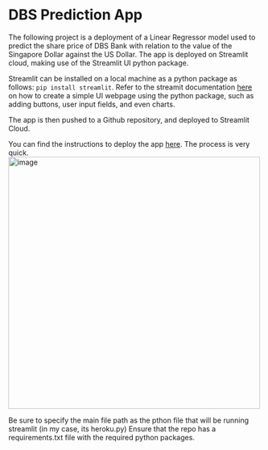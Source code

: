 # DBS Prediction App
The following project is a deployment of a Linear Regressor model used to predict the share price of DBS Bank with relation to the value of the Singapore Dollar against the US Dollar.
The app is deployed on Streamlit cloud, making use of the Streamlit UI python package.

Streamlit can be installed on a local machine as a python package as follows: `pip install streamlit`. Refer to the streamit documentation [here](https://docs.streamlit.io/) on how to create a simple UI webpage using the python package, such as adding buttons, user input fields, and even charts.


The app is then pushed to a Github repository, and deployed to Streamlit Cloud.

You can find the instructions to deploy the app [here](https://docs.streamlit.io/streamlit-cloud/get-started/deploy-an-app). The process is very quick.
<img width="500" alt="image" src="https://user-images.githubusercontent.com/65538716/164952729-579723c2-7c01-48e0-b7eb-a5a37d0c03b2.png">

Be sure to specify the main file path as the pthon file that will be running streamlit (in my case, its heroku.py)
Ensure that the repo has a requirements.txt file with the required python packages.






